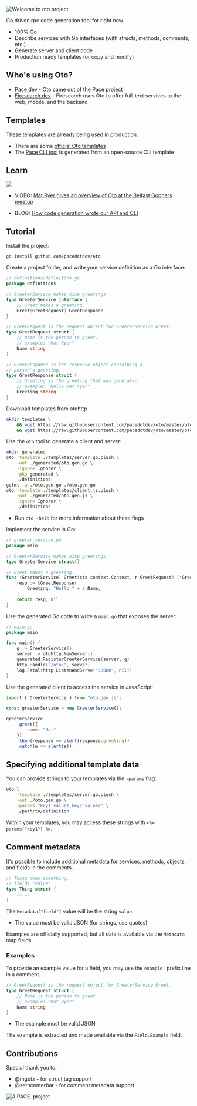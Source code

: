 ![Welcome to oto project](oto-logo.png)

Go driven rpc code generation tool for right now.

- 100% Go
- Describe services with Go interfaces (with structs, methods, comments, etc.)
- Generate server and client code
- Production ready templates (or copy and modify)

## Who's using Oto?

* [Pace.dev](https://pace.dev/docs/) - Oto came out of the Pace project
* [Firesearch.dev](https://firesearch.dev/docs/api) - Firesearch uses Oto to offer full-text services to the web, mobile, and the backend

## Templates

These templates are already being used in production.

* There are some [official Oto templates](https://github.com/pacedotdev/oto/tree/master/otohttp/templates)
* The [Pace CLI tool](https://github.com/pacedotdev/pace/blob/master/oto/cli.go.plush) is generated from an open-source CLI template

## Learn

![](oto-video-preview.jpg)

* VIDEO: [Mat Ryer gives an overview of Oto at the Belfast Gophers meetup](https://www.youtube.com/watch?feature=youtu.be&v=DUg4ZITwMys)

* BLOG: [How code generation wrote our API and CLI](https://pace.dev/blog/2020/07/27/how-code-generation-wrote-our-api-and-cli.html)

## Tutorial

Install the project:

```
go install github.com/pacedotdev/oto
```

Create a project folder, and write your service definition as a Go interface:

```go
// definitions/definitons.go
package definitions

// GreeterService makes nice greetings.
type GreeterService interface {
    // Greet makes a greeting.
    Greet(GreetRequest) GreetResponse
}

// GreetRequest is the request object for GreeterService.Greet.
type GreetRequest struct {
    // Name is the person to greet.
    // example: "Mat Ryer"
    Name string
}

// GreetResponse is the response object containing a
// person's greeting.
type GreetResponse struct {
    // Greeting is the greeting that was generated.
    // example: "Hello Mat Ryer"
    Greeting string
}
```

Download templates from otohttp

```bash
mkdir templates \
    && wget https://raw.githubusercontent.com/pacedotdev/oto/master/otohttp/templates/server.go.plush -q -O ./templates/server.go.plush \
    && wget https://raw.githubusercontent.com/pacedotdev/oto/master/otohttp/templates/client.js.plush -q -O ./templates/client.js.plush
```

Use the `oto` tool to generate a client and server:

```bash
mkdir generated
oto -template ./templates/server.go.plush \
    -out ./generated/oto.gen.go \
    -ignore Ignorer \
    -pkg generated \
    ./definitions
gofmt -w ./oto.gen.go ./oto.gen.go
oto -template ./templates/client.js.plush \
    -out ./generated/oto.gen.js \
    -ignore Ignorer \
    ./definitions
```

- Run `oto -help` for more information about these flags

Implement the service in Go:

```go
// greeter_service.go
package main

// GreeterService makes nice greetings.
type GreeterService struct{}

// Greet makes a greeting.
func (GreeterService) Greet(ctx context.Context, r GreetRequest) (*GreetResponse, error) {
    resp := &GreetResponse{
        Greeting: "Hello " + r.Name,
    }
    return resp, nil
}
```

Use the generated Go code to write a `main.go` that exposes the server:

```go
// main.go
package main

func main() {
    g := GreeterService{}
    server := otohttp.NewServer()
    generated.RegisterGreeterService(server, g)
    http.Handle("/oto/", server)
    log.Fatal(http.ListenAndServe(":8080", nil))
}
```

Use the generated client to access the service in JavaScript:

```javascript
import { GreeterService } from "oto.gen.js";

const greeterService = new GreeterService();

greeterService
    .greet({
        name: "Mat"
    })
    .then(response => alert(response.greeting))
    .catch(e => alert(e));
```

## Specifying additional template data

You can provide strings to your templates via the `-params` flag:

```bash
oto \
    -template ./templates/server.go.plush \
    -out ./oto.gen.go \
    -params "key1:value1,key2:value2" \
    ./path/to/definition
```

Within your templates, you may access these strings with `<%= params["key1"] %>`.

## Comment metadata

It's possible to include additional metadata for services, methods, objects, and fields
in the comments.

```go
// Thing does something.
// field: "value"
type Thing struct {
    //...
}
```

The `Metadata["field"]` value will be the string `value`.

* The value must be valid JSON (for strings, use quotes)

Examples are officially supported, but all data is available via the `Metadata` map fields.

### Examples

To provide an example value for a field, you may use the `example:` prefix line
in a comment.

```go
// GreetRequest is the request object for GreeterService.Greet.
type GreetRequest struct {
    // Name is the person to greet.
    // example: "Mat Ryer"
    Name string
}
```

* The example must be valid JSON

The example is extracted and made available via the `Field.Example` field.

## Contributions

Special thank you to:

* @mgutz - for struct tag support
* @sethcenterbar - for comment metadata support

![A PACE. project](pace-footer.png)
